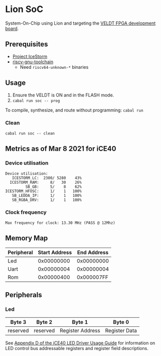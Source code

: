 # Lion SoC

System-On-Chip using Lion and targeting the [VELDT FPGA development board](https://standardsemiconductor.com).

## Prerequisites
* [Project IceStorm](https://github.com/standardsemiconductor/VELDT-info#project-icestorm)
* [riscv-gnu-toolchain](https://github.com/riscv/riscv-gnu-toolchain)
  * Need `riscv64-unknown-*` binaries

## Usage
1. Ensure the VELDT is ON and in the FLASH mode.
2. `cabal run soc -- prog` 

To compile, synthesize, and route without programming: `cabal run`

### Clean
`cabal run soc -- clean`

## Metrics as of Mar 8 2021 for iCE40
### Device utilisation
```
Device utilisation:
   ICESTORM_LC:  2300/ 5280    43%
  ICESTORM_RAM:     8/   30    26%
         SB_GB:     5/    8    62%
ICESTORM_HFOSC:     1/    1   100%
   SB_LEDDA_IP:     1/    1   100%
   SB_RGBA_DRV:     1/    1   100%
```
### Clock frequency
```
Max frequency for clock: 13.30 MHz (PASS @ 12Mhz)
```

## Memory Map
| Peripheral | Start Address | End Address |
|------------|---------------|-------------|
| Led        |  0x00000000   | 0x00000000  |
| Uart       |  0x00000004   | 0x00000004  |
| Rom        |  0x00000400   | 0x000007FF  |

## Peripherals
### Led
| Byte 3   | Byte 2   | Byte 1           | Byte 0        |
|----------|----------|------------------|---------------|
| reserved | reserved | Register Address | Register Data |

See [Appendix D of the iCE40 LED Driver Usage Guide](https://github.com/standardsemiconductor/VELDT-info/blob/master/ICE40LEDDriverUsageGuide.pdf) for information on LED control bus addressable registers and register field descriptions.